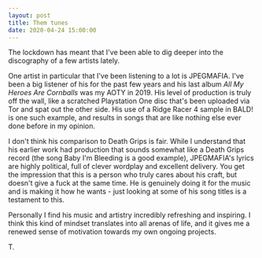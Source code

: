 ```yaml
---
layout: post
title: Them tunes
date: 2020-04-24 15:00:00
---
```


The lockdown has meant that I've been able to dig deeper into the discography of a few artists lately.

One artist in particular that I've been listening to a lot is JPEGMAFIA. I've been a big listener of his for the past few years and his last album *All My Heroes Are Cornballs* was my AOTY in 2019. His level of production is truly off the wall, like a scratched Playstation One disc that's been uploaded via Tor and spat out the other side. His use of a Ridge Racer 4 sample in BALD! is one such example, and results in songs that are like nothing else ever done before in my opinion.

I don't think his comparison to Death Grips is fair. While I understand that his earlier work had production that sounds somewhat like a Death Grips record (the song Baby I'm Bleeding is a good example), JPEGMAFIA's lyrics are highly political, full of clever wordplay and excellent delivery. You get the impression that this is a person who truly cares about his craft, but doesn't give a fuck at the same time. He is genuinely doing it for the music and is making it how he wants - just looking at some of his song titles is a testament to this.

Personally I find his music and artistry incredibly refreshing and inspiring. I think this kind of mindset translates into all arenas of life, and it gives me a renewed sense of motivation towards my own ongoing projects.

T.